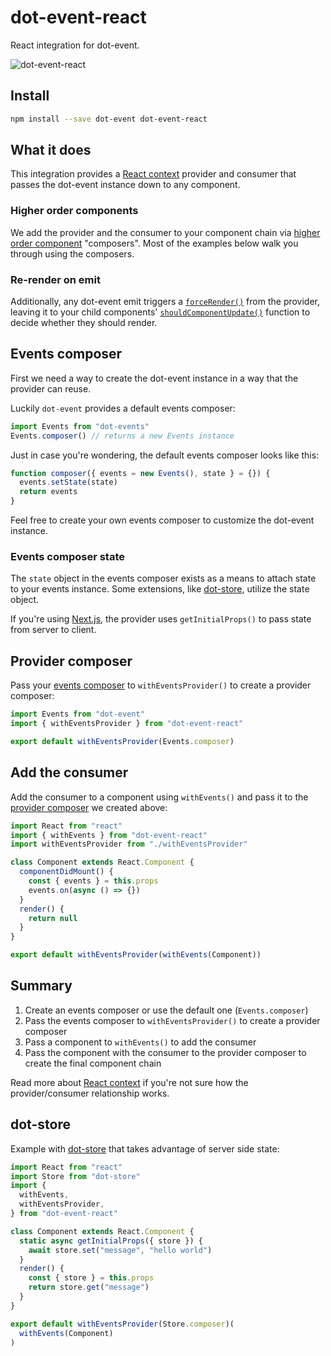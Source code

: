 # dot-event-react

React integration for dot-event.

![dot-event-react](https://media.giphy.com/media/lasKf9ImRHtbG/giphy.gif)

## Install

```bash
npm install --save dot-event dot-event-react
```

## What it does

This integration provides a [React context](https://reactjs.org/docs/context.html) provider and consumer that passes the dot-event instance down to any component.

### Higher order components

We add the provider and the consumer to your component chain via [higher order component](https://reactjs.org/docs/higher-order-components.html) "composers". Most of the examples below walk you through using the composers.

### Re-render on emit

Additionally, any dot-event emit triggers a [`forceRender()`](https://reactjs.org/docs/react-component.html#forceupdate) from the provider, leaving it to your child components' [`shouldComponentUpdate()`](https://reactjs.org/docs/react-component.html#shouldcomponentupdate) function to decide whether they should render.

## Events composer

First we need a way to create the dot-event instance in a way that the provider can reuse.

Luckily `dot-event` provides a default events composer:

```js
import Events from "dot-events"
Events.composer() // returns a new Events instance
```

Just in case you're wondering, the default events composer looks like this:

```js
function composer({ events = new Events(), state } = {}) {
  events.setState(state)
  return events
}
```

Feel free to create your own events composer to customize the dot-event instance.

### Events composer state

The `state` object in the events composer exists as a means to attach state to your events instance. Some extensions, like [dot-store](github.com/dot-store/core), utilize the state object.

If you're using [Next.js](https://github.com/zeit/next.js), the provider uses `getInitialProps()` to pass state from server to client.

## Provider composer

Pass your [events composer](#events-composer) to `withEventsProvider()` to create a provider composer:

```js
import Events from "dot-event"
import { withEventsProvider } from "dot-event-react"

export default withEventsProvider(Events.composer)
```

## Add the consumer

Add the consumer to a component using `withEvents()` and pass it to the [provider composer](#provider-composer) we created above:

```js
import React from "react"
import { withEvents } from "dot-event-react"
import withEventsProvider from "./withEventsProvider"

class Component extends React.Component {
  componentDidMount() {
    const { events } = this.props
    events.on(async () => {})
  }
  render() {
    return null
  }
}

export default withEventsProvider(withEvents(Component))
```

## Summary

1. Create an events composer or use the default one (`Events.composer`)
2. Pass the events composer to `withEventsProvider()` to create a provider composer
3. Pass a component to `withEvents()` to add the consumer
4. Pass the component with the consumer to the provider composer to create the final component chain

Read more about [React context](https://reactjs.org/docs/context.html) if you're not sure how the provider/consumer relationship works.

## dot-store

Example with [dot-store](github.com/dot-store/core) that takes advantage of server side state:

```js
import React from "react"
import Store from "dot-store"
import {
  withEvents,
  withEventsProvider,
} from "dot-event-react"

class Component extends React.Component {
  static async getInitialProps({ store }) {
    await store.set("message", "hello world")
  }
  render() {
    const { store } = this.props
    return store.get("message")
  }
}

export default withEventsProvider(Store.composer)(
  withEvents(Component)
)
```
